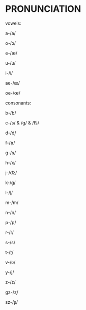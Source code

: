 # PRONUNCIATION

vowels:



a-/a/

o-/ɔ/

e-/æ/

u-/u/

i-/i/

ae-/æ/

oe-/œ/


consonants:



b-/b/

c-/s/ & /g/ & /t͡s/

d-/ɖ/

f-/ɸ/

g-/ɢ/

h-/x/

j-/d͡z/

k-/g/

l-/ɭ/

m-/m/

n-/n/

p-/p/

r-/r/

s-/s/

t-/ʈ/

v-/ʋ/

y-/j/

z-/z/

gz-/ʐ/

sz-/ʂ/
